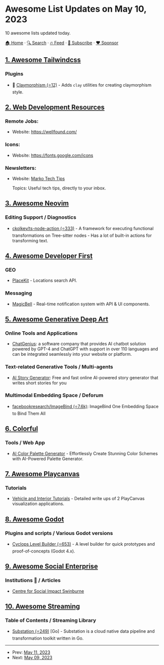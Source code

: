 # Awesome List Updates on May 10, 2023

10 awesome lists updated today.

[🏠 Home](/README.md) · [🔍 Search](https://www.trackawesomelist.com/search/) · [🔥 Feed](https://www.trackawesomelist.com/rss.xml) · [📮 Subscribe](https://trackawesomelist.us17.list-manage.com/subscribe?u=d2f0117aa829c83a63ec63c2f&id=36a103854c) · [❤️  Sponsor](https://github.com/sponsors/theowenyoung)



## [1. Awesome Tailwindcss](/content/aniftyco/awesome-tailwindcss/README.md)

### Plugins

*   💼 [Claymorphism (⭐12)](https://github.com/dulltackle/tailwindcss-claymorphism) - Adds `clay` utilities for creating claymorphism style.

## [2. Web Development Resources](/content/markodenic/web-development-resources/README.md)

### Remote Jobs:

- Website: <https://wellfound.com/>



### Icons:

- Website: <https://fonts.google.com/icons>



### Newsletters:

- Website: [Marko Tech Tips](https://markodenic.com/newsletter/)

  Topics: Useful tech tips, directly to your inbox.



## [3. Awesome Neovim](/content/rockerBOO/awesome-neovim/README.md)

### Editing Support / Diagnostics

*   [ckolkey/ts-node-action (⭐333)](https://github.com/ckolkey/ts-node-action) - A framework for executing functional transformations on Tree-sitter nodes - Has a lot of built-in actions for transforming text.

## [4. Awesome Developer First](/content/agamm/awesome-developer-first/README.md)

### GEO

*   [PlaceKit](https://placekit.io/) - Locations search API.

### Messaging

*   [MagicBell](https://www.magicbell.com/) - Real-time notification system with API & UI components.

## [5. Awesome Generative Deep Art](/content/filipecalegario/awesome-generative-deep-art/README.md)

### Online Tools and Applications

*   [ChatGenius](https://chatgenius.one/?ref=agai): a software company that provides AI chatbot solution powered by GPT-4 and ChatGPT with support in over 110 languages and can be integrated seamlessly into your website or platform.

### Text-related Generative Tools / Multi-agents

*   [AI Story Generator](https://www.aistorygenerator.org): Free and fast online AI-powered story generator that writes short stories for you

### Multimodal Embedding Space / Deforum

*   [facebookresearch/ImageBind (⭐7.6k)](https://github.com/facebookresearch/ImageBind): ImageBind One Embedding Space to Bind Them All

## [6. Colorful](/content/Siddharth11/Colorful/README.md)

### Tools / Web App

*   [AI Color Palette Generator](https://www.loopple.com/color-palette-generator) - Effortlessly Create Stunning Color Schemes
    with AI-Powered Palette Generator.

## [7. Awesome Playcanvas](/content/playcanvas/awesome-playcanvas/README.md)

### Tutorials

*   [Vehicle and Interior Tutorials](https://3dground.net/en/articles/playcanvas-webgl/1) - Detailed write ups of 2 PlayCanvas visualization applications.

## [8. Awesome Godot](/content/godotengine/awesome-godot/README.md)

### Plugins and scripts / Various Godot versions

*   [Cyclops Level Builder (⭐653)](https://github.com/blackears/cyclopsLevelBuilder) - A level builder for quick prototypes and proof-of-concepts (Godot 4.x).

## [9. Awesome Social Enterprise](/content/RayBB/awesome-social-enterprise/README.md)

### Institutions 🏫 / Articles

*   [Centre for Social Impact Swinburne](https://www.swinburne.edu.au/research/centres-groups-clinics/centre-for-social-impact-swinburne/)

## [10. Awesome Streaming](/content/manuzhang/awesome-streaming/README.md)

### Table of Contents / Streaming Library

*   [Substation (⭐249)](https://github.com/brexhq/substation) \[Go] - Substation is a cloud native data pipeline and transformation toolkit written in Go.

---

- Prev: [May 11, 2023](/content/2023/05/11/README.md)
- Next: [May 09, 2023](/content/2023/05/09/README.md)